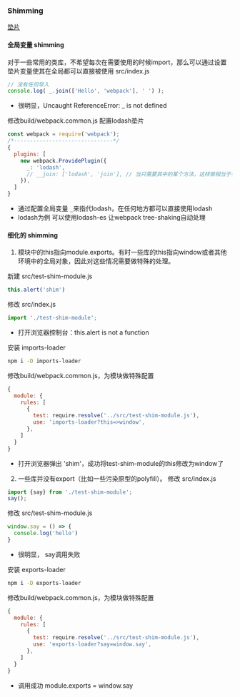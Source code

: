 ### Shimming
[垫片](https://webpack.js.org/guides/shimming/#root)

#### 全局变量 shimming
对于一些常用的类库，不希望每次在需要使用的时候import，那么可以通过设置垫片变量使其在全局都可以直接被使用
src/index.js
```js
// 没有任何导入
console.log( _.join(['Hello', 'webpack'], ' ') );
```
- 很明显，Uncaught ReferenceError: _ is not defined

修改build/webpack.common.js 配置lodash垫片
```js
const webpack = require('webpack');
/*-------------------------------*/
{
  plugins: [
    new webpack.ProvidePlugin({
      _: 'lodash',
      // __join: ['lodash', 'join'], // 当只需要其中的某个方法，这样做相当于手动tree-shaking
    }),
  ]
}
```
- 通过配置全局变量 ```_```来指代lodash，在任何地方都可以直接使用lodash
- lodash为例 可以使用lodash-es 让webpack tree-shaking自动处理

#### 细化的 shimming

1. 模块中的this指向module.exports。有时一些库的this指向window或者其他环境中的全局对象，因此对这些情况需要做特殊的处理。  

新建 src/test-shim-module.js
```js
this.alert('shim')
```
修改 src/index.js
```js
import './test-shim-module';
```
- 打开浏览器控制台：this.alert is not a function

安装 imports-loader
```bash
npm i -D imports-loader
```
修改build/webpack.common.js，为模块做特殊配置
```js
{
  module: {
    rules: [
      {
        test: require.resolve('../src/test-shim-module.js'),
        use: 'imports-loader?this=>window',
      },
    ]
  }
}
```
- 打开浏览器弹出 'shim'，成功将test-shim-module的this修改为window了

2. 一些库并没有export（比如一些污染原型的polyfill）。
修改 src/index.js
```js
import {say} from './test-shim-module';
say();
```
修改 src/test-shim-module.js
```js
window.say = () => {
  console.log('hello')
}
```
- 很明显， say调用失败

安装 exports-loader
```bash
npm i -D exports-loader
```
修改build/webpack.common.js，为模块做特殊配置
```js
{
  module: {
    rules: [
      {
        test: require.resolve('../src/test-shim-module.js'),
        use: 'exports-loader?say=window.say',
      },
    ]
  }
}
```
- 调用成功  module.exports = window.say

